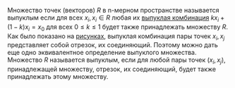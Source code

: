 Множество точек (векторов) $R$ в n-мерном пространстве называется выпуклым если для всех $x_i, x_i \in R$ любая их [выпуклая комбинация](Выпуклая%20комбинация%20векторов.md) $kx_i + (1 - k)x_i = x_0$ для всех $0 \leq k \leq 1$ будет также принадлежать множеству $R$.
Как было показано на [рисунках](Выпуклая%20комбинация%20векторов.md), выпуклая комбинация пары точек $x_i, x_j$ представляет собой отрезок, их соединяющий. Поэтому можно дать еще одно эквивалентное определение выпуклого множества.
Множество $R$ называется выпуклым, если для любой пары точек $(x_i, x_j)$, принадлежащей множеству, отрезок, их соединяющий, будет также принадлежать этому множеству.